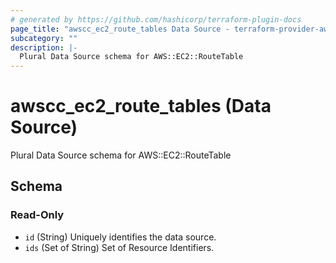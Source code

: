 ```yaml
---
# generated by https://github.com/hashicorp/terraform-plugin-docs
page_title: "awscc_ec2_route_tables Data Source - terraform-provider-awscc"
subcategory: ""
description: |-
  Plural Data Source schema for AWS::EC2::RouteTable
---
```


# awscc_ec2_route_tables (Data Source)

Plural Data Source schema for AWS::EC2::RouteTable



<!-- schema generated by tfplugindocs -->
## Schema

### Read-Only

- `id` (String) Uniquely identifies the data source.
- `ids` (Set of String) Set of Resource Identifiers.


